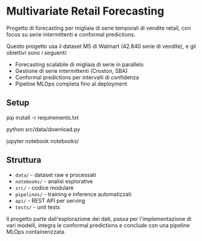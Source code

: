# Multivariate Retail Forecasting

Progetto di forecasting per migliaia di serie temporali di vendite retail, con focus su serie intermittenti e conformal predictions.

Questo progetto usa il dataset M5 di Walmart (42.840 serie di vendite), e gli obiettivi sono i seguenti:

- Forecasting scalabile di migliaia di serie in parallelo
- Gestione di serie intermittenti (Croston, SBA)
- Conformal predictions per intervalli di confidenza
- Pipeline MLOps completa fino al deployment

## Setup

pip install -r requirements.txt

python src/data/download.py

jupyter notebook notebooks/

## Struttura

- `data/` - dataset raw e processati
- `notebooks/` - analisi esplorative
- `src/` - codice modulare
- `pipelines/` - training e inference automatizzati
- `api/` - REST API per serving
- `tests/` - unit tests

Il progetto parte dall'esplorazione dei dati, passa per l'implementazione di vari modelli, integra le conformal predictions e conclude con una pipeline MLOps containerizzata.